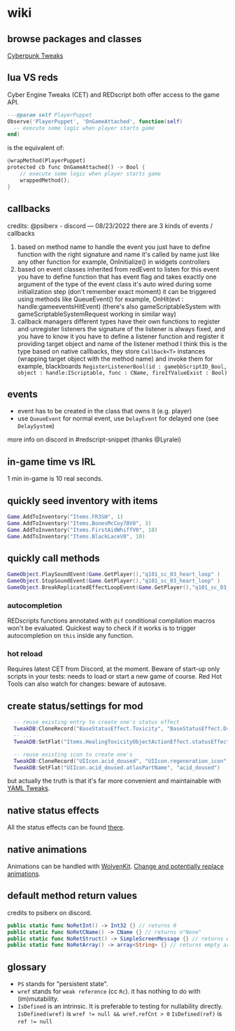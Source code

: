 # wiki

## browse packages and classes

[Cyberpunk Tweaks](https://cdpr-modding-documentation.github.io/Cyberpunk-Tweaks/)

## lua VS reds

Cyber Engine Tweaks (CET) and REDscript both offer access to the game API.

```lua
---@param self PlayerPuppet
Observe('PlayerPuppet', 'OnGameAttached', function(self)
  -- execute some logic when player starts game
end)
```

is the equivalent of:

```rust
@wrapMethod(PlayerPuppet)
protected cb func OnGameAttached() -> Bool {
    // execute some logic when player starts game
    wrappedMethod();
}
```

## callbacks

credits: @psiberx - discord — 08/23/2022
there are 3 kinds of events / callbacks

1. based on method name
to handle the event you just have to define function with the right signature and name
it's called by name just like any other function
for example, OnInitialize() in widgets controllers
2. based on event classes inherited from redEvent
to listen for this event you have to define function that has event flag and takes exactly one argument of the type of the event class
it's auto wired during some initialization step (don't remember exact moment)
it can be triggered using methods like QueueEvent()
for example, OnHit(evt : handle:gameeventsHitEvent)
(there's also gameScriptableSystem with gameScriptableSystemRequest working in similar way)
3. callback managers
different types have their own functions to register and unregister listeners
the signature of the listener is always fixed, and you have to know it
you have to define a listener function and register it providing target object and name of the listener method
I think this is the type based on native callbacks, they store `Callback<T>` instances (wrapping target object with the method name) and invoke them
for example, blackboards `RegisterListenerBool(id : gamebbScriptID_Bool, object : handle:IScriptable, func : CName, fireIfValueExist : Bool)`

## events

- event has to be created in the class that owns it (e.g. player)
- use `QueueEvent` for normal event, use `DelayEvent` for delayed one (see `DelaySystem`)

more info on discord in #redscript-snippet (thanks @Lyralei)

## in-game time vs IRL

1 min in-game is 10 real seconds.

## quickly seed inventory with items

```lua
Game.AddToInventory("Items.FR3SH", 1)
Game.AddToInventory("Items.BonesMcCoy70V0", 3)
Game.AddToInventory("Items.FirstAidWhiffV0", 10)
Game.AddToInventory("Items.BlackLaceV0", 10)
```

## quickly call methods

```lua
GameObject.PlaySoundEvent(Game.GetPlayer(),"q101_sc_03_heart_loop" )
GameObject.StopSoundEvent(Game.GetPlayer(),"q101_sc_03_heart_loop" )
GameObject.BreakReplicatedEffectLoopEvent(Game.GetPlayer(),"q101_sc_03_heart_loop" )
```

### autocompletion

REDscripts functions annotated with `@if` conditional compilation macros won't be evaluated.
Quickest way to check if it works is to trigger autocompletion on `this` inside any function.

### hot reload

Requires latest CET from Discord, at the moment.
Beware of start-up only scripts in your tests: needs to load or start a new game of course.
Red Hot Tools can also watch for changes: beware of autosave.

## create status/settings for mod

```lua
  -- reuse existing entry to create one's status effect
  TweakDB:CloneRecord("BaseStatusEffect.Toxicity", "BaseStatusEffect.Drugged")
  -- ...
  TweakDB:SetFlat("Items.HealingToxicityObjectActionEffect.statusEffect", "BaseStatusEffect.Toxicity")
```

```lua
  -- reuse existing icon to create one's
  TweakDB:CloneRecord("UIIcon.acid_doused", "UIIcon.regeneration_icon")
  TweakDB:SetFlat("UIIcon.acid_doused.atlasPartName", "acid_doused")
```

but actually the truth is that it's far more convenient and maintainable with [YAML Tweaks](https://github.com/psiberx/cp2077-tweak-xl/wiki/YAML-Tweaks).

## native status effects

All the status effects can be found [there](https://cyberpunk.fandom.com/wiki/Cyberpunk_2077_Status_Effects).

## native animations

Animations can be handled with [WolvenKit](https://wiki.redmodding.org/cyberpunk-2077-modding/modding/redmod/quick-guide#animation-modding).
[Change and potentially replace animations](https://wiki.redmodding.org/cyberpunk-2077-modding/developers/guides/quest/how-to-remove-an-animation-and-potentially-replace-it).

## default method return values

credits to psiberx on discord.

```swift
public static func NoRetInt() -> Int32 {} // returns 0
public static func NoRetCName() -> CName {} // returns n"None"
public static func NoRetStruct() -> SimpleScreenMessage {} // returns empty instance
public static func NoRetArray() -> array<String> {} // returns empty array
```

## glossary

- `PS` stands for "persistent state".
- `wref` stands for `weak reference` (cc `Rc`). it has nothing to do with (im)mutability.
- `IsDefined` is an intrinsic. It is preferable to testing for nullability directly.
  `IsDefined(wref)` is `wref != null && wref.refCnt > 0`
  `IsDefined(ref)` is `ref != null`
